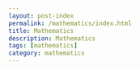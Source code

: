 ```yaml
---
layout: post-index
permalink: /mathematics/index.html
title: Mathematics
description: Mathematics
tags: [mathematics]
category: mathematics
---
```

